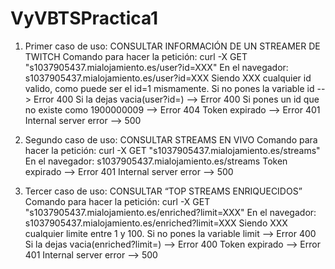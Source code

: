 # VyVBTSPractica1
1.  Primer caso de uso: CONSULTAR INFORMACIÓN DE UN STREAMER DE TWITCH
    Comando para hacer la petición: curl -X GET "s1037905437.mialojamiento.es/user?id=XXX"
    En el navegador: s1037905437.mialojamiento.es/user?id=XXX
    Siendo XXX cualquier id valido, como puede ser el id=1 mismamente.
    Si no pones la variable id --> Error 400
    Si la dejas vacia(user?id=) --> Error 400
    Si pones un id que no existe como 1900000009 --> Error 404
    Token expirado --> Error 401
    Internal server error --> 500
    
2.  Segundo caso de uso:  CONSULTAR STREAMS EN VIVO
    Comando para hacer la petición: curl -X GET "s1037905437.mialojamiento.es/streams"
    En el navegador: s1037905437.mialojamiento.es/streams
    Token expirado --> Error 401
    Internal server error --> 500
    
3.  Tercer caso de uso: CONSULTAR “TOP STREAMS ENRIQUECIDOS”
    Comando para hacer la petición: curl -X GET "s1037905437.mialojamiento.es/enriched?limit=XXX"
    En el navegador: s1037905437.mialojamiento.es/enriched?limit=XXX
    Siendo XXX cualquier limite entre 1 y 100.
    Si no pones la variable limit --> Error 400
    Si la dejas vacia(enriched?limit=) --> Error 400
    Token expirado --> Error 401
    Internal server error --> 500
